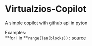 # Virtualzios-Copilot
A simple copilot with github api in pyton

Examples:<br>
**for i in **`range(len(blocks)):` <a href=https://raw.githubusercontent.com/vinta/awesome-python/c52dba9b296ea2d3d26d4849e76f829c1825af28/sort.py>source</a>
